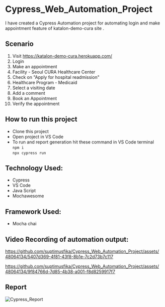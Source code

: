 # Cypress_Web_Automation_Project
I have created a Cypress Automation project for automating login and make appointment feature of katalon-demo-cura site .

## Scenario
1. Visit https://katalon-demo-cura.herokuapp.com/
2. Login
3. Make an appointment
4. Facility - Seoul CURA Healthcare Center
5. Check on "Apply for hospital readmission"
6. Healthcare Program - Medicaid
7. Select a visiting date
8. Add a comment
7. Book an Appointment
8. Verify the appointment

## How to run this project
- Clone this project
- Open project in VS Code
- To run and report generation hit these command in VS Code terminal  
```npm i```  
```npx cypress run```

## Technology Used:
- Cypress
- VS Code
- Java Script
- Mochawesome

## Framework Used:
- Mocha chai

## Video Recording of automation output:
https://github.com/suptimusfika/Cypress_Web_Automation_Project/assets/48064134/5407d369-4f81-43f8-8b1e-7c2d73b7c117

https://github.com/suptimusfika/Cypress_Web_Automation_Project/assets/48064134/9f84766d-7d85-4b38-a001-f8d8259917f7

## Report
![Cypress_Report](https://github.com/suptimusfika/Cypress_Web_Automation_Project/assets/48064134/3634c688-928a-4983-b78f-66fb6387393f)

